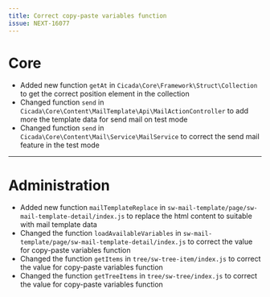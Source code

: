 ```yaml
---
title: Correct copy-paste variables function 
issue: NEXT-16077
---
```

# Core
* Added new function `getAt` in `Cicada\Core\Framework\Struct\Collection` to get the correct position element in the collection
* Changed function `send` in `Cicada\Core\Content\MailTemplate\Api\MailActionController` to add more the template data for send mail on test mode
* Changed function `send` in `Cicada\Core\Content\Mail\Service\MailService` to correct the send mail feature in the test mode
___
# Administration
* Added new function `mailTemplateReplace` in `sw-mail-template/page/sw-mail-template-detail/index.js` to replace the html content to suitable with mail template data
* Changed the function `loadAvailableVariables` in `sw-mail-template/page/sw-mail-template-detail/index.js` to correct the value for copy-paste variables function 
* Changed the function `getItems` in `tree/sw-tree-item/index.js` to correct the value for copy-paste variables function
* Changed the function `getTreeItems` in `tree/sw-tree/index.js` to correct the value for copy-paste variables function

